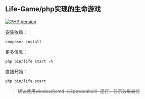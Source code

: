 ## Life-Game/php实现的生命游戏

[![PHP Version](https://img.shields.io/badge/php-%3E%3D7.4-8892BF.svg)](http://www.php.net/)

安装依赖：

```
composer install 
```

更多信息：

```
php bin/life start -h
```

直接开始： 

```
php bin/life start
```



> ~~建议使用windos的cmd（非powershell）运行，显示效果最佳~~

